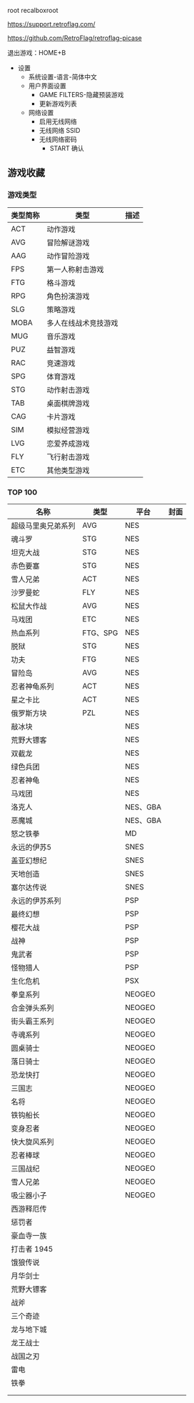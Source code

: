 root
recalboxroot

https://support.retroflag.com/

https://github.com/RetroFlag/retroflag-picase

退出游戏：HOME+B

* 设置
  * 系统设置-语言-简体中文
  * 用户界面设置
    * GAME FILTERS-隐藏预装游戏
    * 更新游戏列表
  * 网络设置
    * 启用无线网络
    * 无线网络 SSID
    * 无线网络密码
      * START 确认

## 游戏收藏

### 游戏类型

| 类型简称 | 类型                 | 描述 |
| -------- | -------------------- | ---- |
| ACT      | 动作游戏             |      |
| AVG      | 冒险解谜游戏         |      |
| AAG      | 动作冒险游戏         |      |
| FPS      | 第一人称射击游戏     |      |
| FTG      | 格斗游戏             |      |
| RPG      | 角色扮演游戏         |      |
| SLG      | 策略游戏             |      |
| MOBA     | 多人在线战术竞技游戏 |      |
| MUG      | 音乐游戏             |      |
| PUZ      | 益智游戏             |      |
| RAC      | 竞速游戏             |      |
| SPG      | 体育游戏             |      |
| STG      | 动作射击游戏         |      |
| TAB      | 桌面棋牌游戏         |      |
| CAG      | 卡片游戏             |      |
| SIM      | 模拟经营游戏         |      |
| LVG      | 恋爱养成游戏         |      |
| FLY      | 飞行射击游戏         |      |
| ETC      | 其他类型游戏         |      |

### TOP 100

| 名称               | 类型 | 平台 | 封面 |
| ------------------ | ---- | ---- | ---- |
| 超级马里奥兄弟系列 | AVG  | NES  |      |
| 魂斗罗             | STG  | NES  |      |
| 坦克大战           | STG  | NES  |      |
| 赤色要塞           | STG  | NES  |      |
| 雪人兄弟           | ACT  | NES  |      |
| 沙罗曼蛇           | FLY  | NES  |      |
| 松鼠大作战         | AVG  | NES  |      |
| 马戏团             | ETC  | NES  |      |
| 热血系列           | FTG、SPG | NES  |      |
| 脱狱               | STG  | NES  |      |
| 功夫               | FTG  | NES  |      |
| 冒险岛             | AVG  | NES  |      |
| 忍者神龟系列       | ACT  | NES  |      |
| 星之卡比           | ACT  | NES  |      |
| 俄罗斯方块         | PZL  | NES | |
| 敲冰块 | | NES | |
| 荒野大镖客 | | NES | |
| 双截龙 | | NES | |
| 绿色兵团 | | NES | |
| 忍者神龟 | | NES | |
| 马戏团 | | NES | |
| 洛克人 | | NES、GBA | |
| 恶魔城 | | NES、GBA | |
| 怒之铁拳 | | MD | |
| 永远的伊苏5 | | SNES | |
| 盖亚幻想纪 | | SNES | |
| 天地创造 | | SNES | |
| 塞尔达传说 | | SNES | |
| 永远的伊苏系列 | | PSP | |
| 最终幻想 | | PSP | |
| 樱花大战 | | PSP | |
| 战神 | | PSP | |
| 鬼武者 | | PSP | |
| 怪物猎人 | | PSP | |
| 生化危机 | | PSX | |
| 拳皇系列 | | NEOGEO | |
| 合金弹头系列 | | NEOGEO | |
| 街头霸王系列 | | NEOGEO | |
| 寺魂系列 | | NEOGEO | |
| 圆桌骑士 | | NEOGEO | |
| 落日骑士 | | NEOGEO | |
| 恐龙快打 | | NEOGEO | |
| 三国志 | | NEOGEO | |
| 名将 | | NEOGEO | |
| 铁钩船长 | | NEOGEO | |
| 变身忍者 | | NEOGEO | |
| 快大旋风系列 | | NEOGEO | |
| 忍者棒球 | | NEOGEO | |
| 三国战纪 | | NEOGEO | |
| 雪人兄弟 | | NEOGEO | |
| 吸尘器小子 | | NEOGEO | |
| 西游释厄传 | | | |
| 惩罚者 | | | |
| 豪血寺一族 | | | |
| 打击者 1945 | | | |
| 饿狼传说 | | | |
| 月华剑士 | | | |
| 荒野大镖客 | | | |
| 战斧 | | | |
| 三个奇迹 | | | |
| 龙与地下城 | | | |
| 龙王战士 | | | |
| 战国之刃 | | | |
| 雷电 | | | |
| 铁拳 | | | |
|  | | | |
|  | | | |
